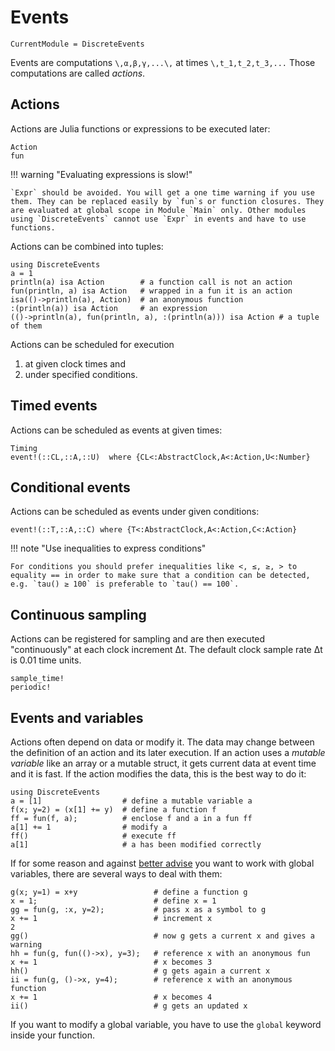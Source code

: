 # Events

```@meta
CurrentModule = DiscreteEvents
```

Events are computations ``\,α,β,γ,...\,`` at times ``\,t_1,t_2,t_3,...`` Those computations are called *actions*.

## Actions

Actions are Julia functions or expressions to be executed later:

```@docs
Action
fun
```

!!! warning "Evaluating expressions is slow!"

    `Expr` should be avoided. You will get a one time warning if you use them. They can be replaced easily by `fun`s or function closures. They are evaluated at global scope in Module `Main` only. Other modules using `DiscreteEvents` cannot use `Expr` in events and have to use functions.

Actions can be combined into tuples:

```@repl events
using DiscreteEvents
a = 1
println(a) isa Action        # a function call is not an action
fun(println, a) isa Action   # wrapped in a fun it is an action
isa(()->println(a), Action)  # an anonymous function
:(println(a)) isa Action     # an expression
(()->println(a), fun(println, a), :(println(a))) isa Action # a tuple of them
```

Actions can be scheduled for execution

1. at given clock times and
2. under specified conditions.

## Timed events

Actions can be scheduled as events at given times:

```@docs
Timing
event!(::CL,::A,::U)  where {CL<:AbstractClock,A<:Action,U<:Number}
```

## Conditional events

Actions can be scheduled as events under given conditions:

```@docs
event!(::T,::A,::C) where {T<:AbstractClock,A<:Action,C<:Action}
```

!!! note "Use inequalities to express conditions"

    For conditions you should prefer inequalities like <, ≤, ≥, > to equality == in order to make sure that a condition can be detected, e.g. `tau() ≥ 100` is preferable to `tau() == 100`.

## Continuous sampling

Actions can be registered for sampling and are then executed "continuously" at each clock increment Δt. The default clock sample rate Δt is 0.01 time units.

```@docs
sample_time!
periodic!
```

## Events and variables

Actions often depend on data or modify it. The data may change between the definition of an action and its later execution. If an action uses a *mutable variable* like an array or a mutable struct, it gets current data at event time and it is fast. If the action modifies the data, this is the best way to do it:

```@repl events
using DiscreteEvents
a = [1]                  # define a mutable variable a
f(x; y=2) = (x[1] += y)  # define a function f
ff = fun(f, a);          # enclose f and a in a fun ff
a[1] += 1                # modify a
ff()                     # execute ff
a[1]                     # a has been modified correctly
```

If for some reason and against [better advise](https://docs.julialang.org/en/v1/manual/performance-tips/#Avoid-global-variables-1) you want to work with global variables, there are several ways to deal with them:

```@repl events
g(x; y=1) = x+y                 # define a function g
x = 1;                          # define x = 1
gg = fun(g, :x, y=2);           # pass x as a symbol to g
x += 1                          # increment x
2
gg()                            # now g gets a current x and gives a warning
hh = fun(g, fun(()->x), y=3);   # reference x with an anonymous fun
x += 1                          # x becomes 3
hh()                            # g gets again a current x
ii = fun(g, ()->x, y=4);        # reference x with an anonymous function
x += 1                          # x becomes 4
ii()                            # g gets an updated x
```

If you want to modify a global variable, you have to use the `global` keyword inside your function.
